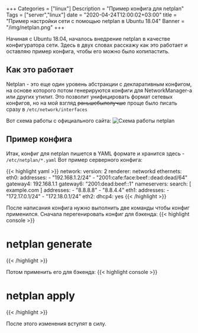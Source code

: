+++
Categories = ["linux"]
Description = "Пример конфига для netplan"
Tags = ["server","linux"]
date = "2020-04-24T12:00:02+03:00"
title = "Пример настройки сети с помощью netplan в Ubuntu 18.04"
Banner = "/img/netplan.png"
+++

Начиная с Ubuntu 18.04, началось внедрение netplan в качестве конфигуратора сети. Здесь в двух словах расскажу как это работает и оставляю пример конфига, чтобы его можно было копипастить.

<!--more-->

## Как это работает
 
Netplan - это еще один уровень абстракции с декларативным конфигом, на основе которого потом генерируются конфиги для NetworkManager-а или других утилит. Это позволит унифицировать формат сетевых конфигов, но на мой взгляд ~~раньшебылолучше~~ проще было писать сразу в ```/etc/network/interfaces```

Вот схема работы с официального сайта:
![Схема работы netplan](/img/netplan1.png)

## Пример конфига

Итак, конфиг для netplan пишется в YAML формате и хранится здесь - ```/etc/netplan/*.yaml```
Вот пример серверного конфига:

{{< highlight yaml >}}
network:
  version: 2
  renderer: networkd
  ethernets:
    eth0:
      addresses: 
        - "192.168.1.2/24"
        - "2001:cafe:face:beef::dead:dead/64"
      gateway4: 192.168.1.1
      gateway6: "2001:dead:beef::1"
      nameservers:
          search: [ example.com ]
          addresses:
              - "8.8.8.8"
              - "8.8.4.4"
    eth1:
      addresses:
        - "172.17.0.1/24"
        - "172.18.0.1/24"
    eth2:
      dhcp4: yes
{{< /highlight >}}

После написания конфига нужно выполнить две команды чтобы конфиг применился.
Сначала перегенировать конфиг для бэкенда:
{{< highlight console >}}
# netplan generate
{{< /highlight >}}

Потом применить его для бэкенда:
{{< highlight console >}}
# netplan apply
{{< /highlight >}}

После этого изменения вступят в силу.
